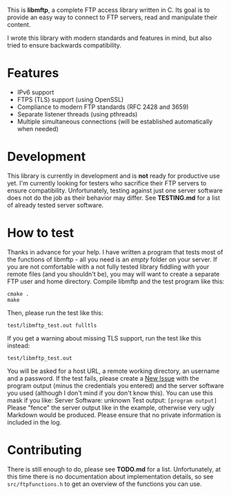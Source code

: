 This is **libmftp**, a complete FTP access library written in C. Its goal is to provide an easy way to connect to FTP servers, read and manipulate their content.

I wrote this library with modern standards and features in mind, but also tried to ensure backwards compatibility.

# Features
* IPv6 support
* FTPS (TLS) support (using OpenSSL)
* Compliance to modern FTP standards (RFC 2428 and 3659)
* Separate listener threads (using pthreads)
* Multiple simultaneous connections (will be established automatically when needed)

# Development
This library is currently in development and is **not** ready for productive use yet. I'm currently looking for testers who sacrifice their FTP servers to ensure compatibility. Unfortunately, testing against just one server software does not do the job as their behavior may differ. See **TESTING.md** for a list of already tested server software.

# How to test
Thanks in advance for your help. I have written a program that tests most of the functions of libmftp - all you need is an *empty* folder on your server. If you are not comfortable with a not fully tested library fiddling with your remote files (and you shouldn't be), you may will want to create a separate FTP user and home directory.
Compile libmftp and the test program like this:
```
cmake .
make
```
Then, please run the test like this:
```
test/libmftp_test.out fulltls
```
If you get a warning about missing TLS support, run the test like this instead:
```
test/libmftp_test.out
```
You will be asked for a host URL, a remote working directory, an username and a password.
If the test fails, please create a [New Issue](https://github.com/nkreipke/libmftp/issues/new) with the program output (minus the credentials you entered) and the server software you used (although I don't mind if you don't know this). You can use this mask if you like:
    Server Software: unknown
    Test output:
    ```
    [program output]
    ```
Please "fence" the server output like in the example, otherwise very ugly Markdown would be produced. Please ensure that no private information is included in the log.

# Contributing
There is still enough to do, please see **TODO.md** for a list. Unfortunately, at this time there is no documentation about implementation details, so see ```src/ftpfunctions.h``` to get an overview of the functions you can use.
